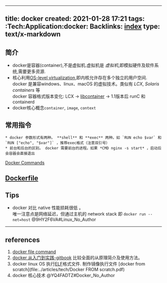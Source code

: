 
---
title: docker
created: 2021-01-28 17:21
tags: :Tech:Application:docker:
Backlinks: [index](index.md)
type: text/x-markdown
---

## 简介

* docker是容器(container),不是虚拟机.虚拟机是 *虚拟机*,即模拟硬件及软件系统,需要更多资源.
* 核心利用[OS-level virtualization](https://en.wikipedia.org/wiki/OS-level_virtualization),即内核允许存在多个独立的用户空间.
  docker 是兼容windows、linux、macOS 的虚拟技术。类似有 *LCX*, *Solaris containers* 等  
  docker 容器格式版本变化: LCX -> [libcontainer](https://github.com/docker/libcontainer) ->   1.1版本后 runC 和 containerd
* docker核心概念`container`, `image`, `context`

## 常用指令
 	* docker 参数形式有两种。 **shell** 和 **exec** 两种。如 `RUN echo $var` 和 `RUN ["echo", "$var"]` ，推荐exec格式（注意双引号）
    * 前台和后台的区别。 docker 需要前台的进程。如果 *CMD nginx -s start* ，启动后会容器会直接退出  
	  
  [Docker Commands](210708-1455.md)

## [Dockerfile](210702-1816.md)

## Tips
  * docker 对比 native 性能损耗很低 。  
    唯一注意点是网络延迟，但通过主机的 network stack 即 `docker run --net=host` @9HY2F6VA#Linux_No_Author
----

## references
1. [docker file command](https://www.runoob.com/docker/docker-dockerfile.html)
2. [docker 从入门到实践-gitbook](https://yeasy.gitbook.io/docker_practice/image/dockerfile/volume) 比较全面的从原理简介及使用方法。
3. docker linux OS 执行[ELF](zet-290121232539-64.md)格式文件. 制作镜像执行文件 [docker from scratch](file:../articles/tech/Docker FROM scratch.pdf)
4. docker 核心技术 @YQ4FADTZ#Docker_No_Author
